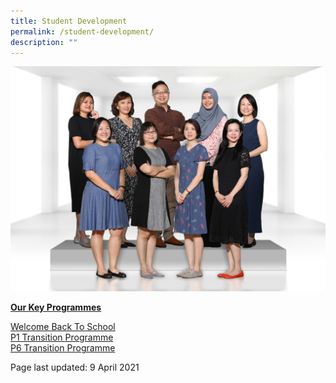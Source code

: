 ```yaml
---
title: Student Development
permalink: /student-development/
description: ""
---
```



<img src="/images/sd1.jpg">
<p><u><strong>Our Key Programmes</strong></u></p>
<p><a href="/student-development/welcome-back-to-school" target="">Welcome Back To School</a><br /><a href="/student-development/p1-transition-programme" target="">P1 Transition Programme</a><br /><a href="/student-development/p6-transition-programme-ready-sec-go" target="">P6 Transition Programme</a></p>
<p>Page last updated: 9 April 2021</p>